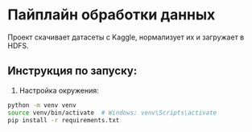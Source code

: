 # Пайплайн обработки данных

Проект скачивает датасеты с Kaggle, нормализует их и загружает в HDFS.

## Инструкция по запуску:

1. Настройка окружения:
```bash
python -m venv venv
source venv/bin/activate  # Windows: venv\Scripts\activate
pip install -r requirements.txt